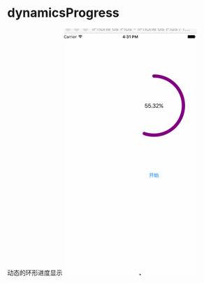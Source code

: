 # dynamicsProgress
动态的环形进度显示
![image](https://github.com/SpTTlv/dynamicsProgress/blob/master/circle.gif)
